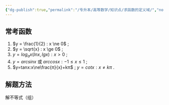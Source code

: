 ```yaml
---
{"dg-publish":true,"permalink":"/专升本/高等数学/知识点/求函数的定义域/","noteIcon":""}
---
```


## 常考函数
1. $y = \frac{1}{2} : x \ne 0$ ;
2. $y = \sqrt{x} : x \ge 0$ ;
3. $y = log_ax (lnx, lgx):x > 0$ ;
4. $y = arcsinx$ 或 $arccosx : -1 \le x \le 1$ ;
5. $y=tanx:x\ne\frac{π}{x}+kπ$ ;  $y=cotx:x\ne kπ$ .
## 解题方法
解不等式（组）